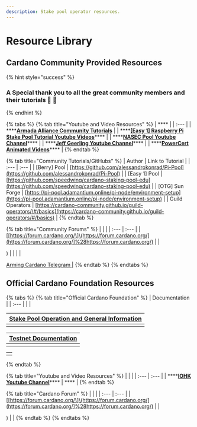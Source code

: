 ```yaml
---
description: Stake pool operator resources.
---
```


# Resource Library

## Cardano Community Provided Resources

{% hint style="success" %}
### A Special thank you to all the great community members and their tutorials 🙏 🤗
{% endhint %}

{% tabs %}
{% tab title="Youtube and Video Resources" %}
| \*\*\*\* |
| :--- |
| \*\*\*\*[**Armada Alliance Community Tutorials**](https://www.youtube.com/channel/UCligunhcmbMYaBUMvONsKwg) |
| \*\*\*\*[**\[Easy 1\] Raspberry Pi Stake Pool Tutorial Youtube Videos**](https://www.youtube.com/watch?v=tZykFS5D-jk&list=PLBhbLwOuj0DfTnneuG3vyoDHY7Dv_aiyq)\*\*\*\* |
| \*\*\*\*[**NASEC Pool Youtube Channel**](https://www.youtube.com/channel/UCv-eePQ0EpSV-jf-nJUPeeA/featured)\*\*\*\* |
| \*\*\*\*[**Jeff Geerling Youtube Channel**](https://www.youtube.com/channel/UCR-DXc1voovS8nhAvccRZhg)\*\*\*\* |
| \*\*\*\*[**PowerCert Animated Videos**](https://www.youtube.com/channel/UCJQJ4GjTiq5lmn8czf8oo0Q)\*\*\*\* |
{% endtab %}

{% tab title="Community Tutorials/GitHubs" %}
| Author | Link to Tutorial |
| :--- | :--- |
| \[Berry\] Pool | [https://github.com/alessandrokonrad/Pi-Pool](https://github.com/alessandrokonrad/Pi-Pool) |
| \[Easy 1\] Pool | [https://github.com/speedwing/cardano-staking-pool-edu](https://github.com/speedwing/cardano-staking-pool-edu) |
| \[OTG\] Sun Forge | [https://pi-pool.adamantium.online/pi-node/environment-setup](https://pi-pool.adamantium.online/pi-node/environment-setup) |
| Guild Operators | [https://cardano-community.github.io/guild-operators/\#/basics](https://cardano-community.github.io/guild-operators/#/basics) |
{% endtab %}

{% tab title="Community Forums" %}
|  |  |
| :--- | :--- |
| \[[https://forum.cardano.org/\]\(https://forum.cardano.org/](https://forum.cardano.org/]%28https://forum.cardano.org/) |  |

\) \| \| \| \|

[Arming Cardano Telegram ](https://github.com/rekuenkdr/master/tree/e6d44f6b83e143da3b3496a9e095112101831cb0/joinchat/FeKTCBu-pn5OUZUz4joF2w/README.md) \|
{% endtab %}
{% endtabs %}

## Official Cardano Foundation Resources

{% tabs %}
{% tab title="Official Cardano Foundation" %}
| Documentation |
| :--- |
|  |

| [Stake Pool Operation and General Information](https://cardano.org/stake-pool-operation/) |
| :--- |
|  |

| [Testnet Documentation](https://developers.cardano.org/en/testnets/cardano/overview/) |
| :--- |
|  |

|  |
| :--- |
|  |
{% endtab %}

{% tab title="Youtube and Video Resources" %}
|  |  |
| :--- | :--- |
| \*\*\*\*[**IOHK Youtube Channel**](https://www.youtube.com/channel/UCBJ0p9aCW-W82TwNM-z3V2w)\*\*\*\* | \*\*\*\* |
{% endtab %}

{% tab title="Cardano Forum" %}
|  |  |
| :--- | :--- |
| \[[https://forum.cardano.org/\]\(https://forum.cardano.org/](https://forum.cardano.org/]%28https://forum.cardano.org/) |  |

\) \| \|
{% endtab %}
{% endtabs %}

